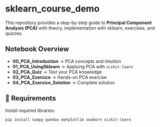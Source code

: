# sklearn_course_demo

This repository provides a step-by-step guide to **Principal Component Analysis (PCA)** with theory, implementation with sklearn, exercises, and quizzes.

## Notebook Overview  

- **00_PCA_Introduction** → PCA concepts and intuition  
- **01_PCA_UsingSklearn** → Applying PCA with `scikit-learn`  
- **02_PCA_Quiz** → Test your PCA knowledge  
- **03_PCA_Exercice** → Hands-on PCA exercise  
- **04_PCA_Exercice_Solution** → Complete solution  

## 🔧 Requirements  
Install required libraries:  
```bash
pip install numpy pandas matplotlib seaborn scikit-learn 
```
